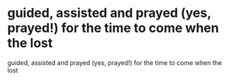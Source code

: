 # guided, assisted and prayed (yes, prayed!) for the time to come when the lost

guided, assisted and prayed (yes, prayed!) for the time to come when the lost
